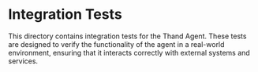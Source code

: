 # Integration Tests

This directory contains integration tests for the Thand Agent. These tests are designed to verify the functionality of the agent in a real-world environment, ensuring that it interacts correctly with external systems and services.

